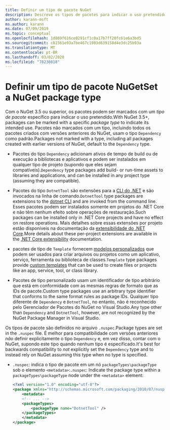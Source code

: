 ```yaml
---
title: Definir um tipo de pacote NuGet
description: Descreve os tipos de pacotes para indicar o uso pretendido de um pacote.
author: karann-msft
ms.author: karann
ms.date: 07/09/2019
ms.topic: conceptual
ms.openlocfilehash: 1d869f616ce0291cf1c0a17b7ff20fc61e6a3bd5
ms.sourcegitcommit: c81561e93a7be467c1983d639158d4e3dc25b93a
ms.translationtype: MT
ms.contentlocale: pt-BR
ms.lasthandoff: 03/02/2020
ms.locfileid: "78230818"
---
```

# <a name="set-a-nuget-package-type"></a><span data-ttu-id="bfeed-103">Definir um tipo de pacote NuGet</span><span class="sxs-lookup"><span data-stu-id="bfeed-103">Set a NuGet package type</span></span>

<span data-ttu-id="bfeed-104">Com o NuGet 3.5 ou superior, os pacotes podem ser marcados com um *tipo de pacote* específico para indicar o uso pretendido.</span><span class="sxs-lookup"><span data-stu-id="bfeed-104">With NuGet 3.5+, packages can be marked with a specific *package type* to indicate its intended use.</span></span> <span data-ttu-id="bfeed-105">Pacotes não marcados com um tipo, incluindo todos os pacotes criados com versões anteriores do NuGet, usam o tipo `Dependency` como padrão.</span><span class="sxs-lookup"><span data-stu-id="bfeed-105">Packages not marked with a type, including all packages created with earlier versions of NuGet, default to the `Dependency` type.</span></span>

- <span data-ttu-id="bfeed-106">Pacotes do tipo `Dependency` adicionam ativos de tempo de build ou de execução a bibliotecas e aplicativos e podem ser instalados em qualquer tipo de projeto (supondo que eles sejam compatíveis).</span><span class="sxs-lookup"><span data-stu-id="bfeed-106">`Dependency` type packages add build- or run-time assets to libraries and applications, and can be installed in any project type (assuming they are compatible).</span></span>

- <span data-ttu-id="bfeed-107">Pacotes do tipo `DotnetTool` são extensões para a [CLI do .NET](/dotnet/articles/core/tools/index) e são invocados na linha de comando.</span><span class="sxs-lookup"><span data-stu-id="bfeed-107">`DotnetTool` type packages are extensions to the [dotnet CLI](/dotnet/articles/core/tools/index) and are invoked from the command line.</span></span> <span data-ttu-id="bfeed-108">Esses pacotes podem ser instalados somente em projetos do .NET Core e não têm nenhum efeito sobre operações de restauração.</span><span class="sxs-lookup"><span data-stu-id="bfeed-108">Such packages can be installed only in .NET Core projects and have no effect on restore operations.</span></span> <span data-ttu-id="bfeed-109">Mais detalhes sobre essas extensões por projeto estão disponíveis na documentação da [extensibilidade do .NET Core](/dotnet/articles/core/tools/extensibility#per-project-based-extensibility).</span><span class="sxs-lookup"><span data-stu-id="bfeed-109">More details about these per-project extensions are available in the  [.NET Core extensibility](/dotnet/articles/core/tools/extensibility#per-project-based-extensibility) documentation.</span></span>

- <span data-ttu-id="bfeed-110">pacotes de tipo de `Template` fornecem [modelos personalizados](/dotnet/core/tools/custom-templates) que podem ser usados para criar arquivos ou projetos como um aplicativo, serviço, ferramenta ou biblioteca de classes.</span><span class="sxs-lookup"><span data-stu-id="bfeed-110">`Template` type packages provide [custom templates](/dotnet/core/tools/custom-templates) that can be used to create files or projects like an app, service, tool, or class library.</span></span>

- <span data-ttu-id="bfeed-111">Pacotes de tipo personalizado usam um identificador de tipo arbitrário que está em conformidade com as mesmas regras de formato que as IDs de pacote.</span><span class="sxs-lookup"><span data-stu-id="bfeed-111">Custom type packages use an arbitrary type identifier that conforms to the same format rules as package IDs.</span></span> <span data-ttu-id="bfeed-112">Qualquer tipo diferente de `Dependency` e `DotnetTool`, no entanto, não é reconhecido pelo Gerenciador de Pacotes do NuGet no Visual Studio.</span><span class="sxs-lookup"><span data-stu-id="bfeed-112">Any type other than `Dependency` and `DotnetTool`, however, are not recognized by the NuGet Package Manager in Visual Studio.</span></span>

<span data-ttu-id="bfeed-113">Os tipos de pacote são definidos no arquivo `.nuspec`.</span><span class="sxs-lookup"><span data-stu-id="bfeed-113">Package types are set in the `.nuspec` file.</span></span> <span data-ttu-id="bfeed-114">É melhor para compatibilidade com versões anteriores *não* definir explicitamente o tipo `Dependency` e, em vez disso, contar com o NuGet, supondo este tipo quando nenhum tipo é especificado.</span><span class="sxs-lookup"><span data-stu-id="bfeed-114">It's best for backwards compatibility to *not* explicitly set the `Dependency` type and to instead rely on NuGet assuming this type when no type is specified.</span></span>

- <span data-ttu-id="bfeed-115">`.nuspec`: indica o tipo de pacote em um nó `packageTypes\packageType` sob o elemento `<metadata>`:</span><span class="sxs-lookup"><span data-stu-id="bfeed-115">`.nuspec`: Indicate the package type within a `packageTypes\packageType` node under the `<metadata>` element:</span></span>

    ```xml
    <?xml version="1.0" encoding="utf-8"?>
    <package xmlns="http://schemas.microsoft.com/packaging/2010/07/nuspec.xsd">
        <metadata>
        <!-- ... -->
        <packageTypes>
            <packageType name="DotnetTool" />
        </packageTypes>
        </metadata>
    </package>
    ```
